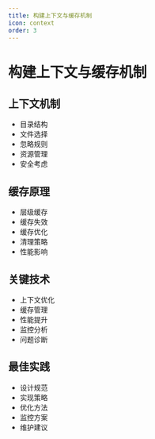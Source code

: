 ```yaml
---
title: 构建上下文与缓存机制
icon: context
order: 3
---
```


# 构建上下文与缓存机制

## 上下文机制
- 目录结构
- 文件选择
- 忽略规则
- 资源管理
- 安全考虑

## 缓存原理
- 层级缓存
- 缓存失效
- 缓存优化
- 清理策略
- 性能影响

## 关键技术
- 上下文优化
- 缓存管理
- 性能提升
- 监控分析
- 问题诊断

## 最佳实践
- 设计规范
- 实现策略
- 优化方法
- 监控方案
- 维护建议
